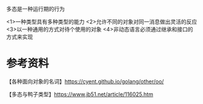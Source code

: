 多态是一种运行期的行为

<1>一种类型具有多种类型的能力
<2>允许不同的对象对同一消息做出灵活的反应
<3>以一种通用的方式对待个使用的对象
<4>非动态语言必须通过继承和接口的方式来实现

# 参考资料
【各种面向对象的名词】https://cyent.github.io/golang/other/oo/

【多态与鸭子类型】https://www.jb51.net/article/116025.htm